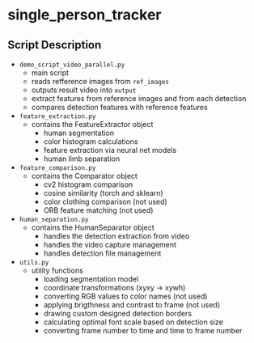 # single_person_tracker

## Script Description

* `demo_script_video_parallel.py`
  * main script
  * reads refference images from `ref_images`
  * outputs result video into `output`
  * extract features from reference images and from each detection
  * compares detection features with reference features
* `feature_extraction.py`
  * contains the FeatureExtractor object
    * human segmentation
    * color histogram calculations
    * feature extraction via neural net models
    * human limb separation
* `feature_comparison.py`
  * contains the Comparator object
    * cv2 histogram comparison
    * cosine similarity (torch and sklearn)
    * color clothing comparison (not used)
    * ORB feature matching (not used)
* `human_separation.py`
  * contains the HumanSeparator object
    * handles the detection extraction from video
    * handles the video capture management
    * handles detection file management
* `utils.py`
  * utility functions
    * loading segmentation model
    * coordinate transformations (xyxy -> xywh)
    * converting RGB values to color names (not used)
    * applying brigthness and contrast to frame (not used)
    * drawing custom designed detection borders
    * calculating optimal font scale based on detection size
    * converting frame number to time and time to frame number
